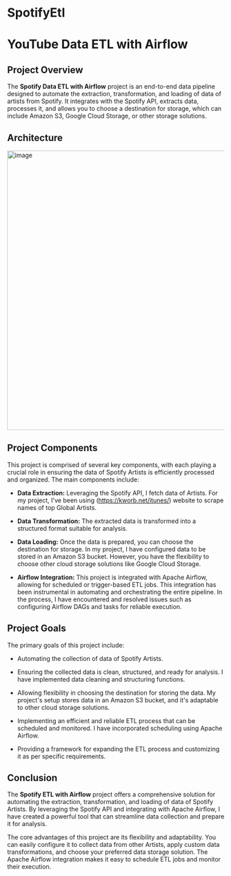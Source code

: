 # SpotifyEtl
# YouTube Data ETL with Airflow

## Project Overview

The **Spotify Data ETL with Airflow** project is an end-to-end data pipeline designed to automate the extraction, transformation, and loading of data of artists from Spotify. It integrates with the Spotify API, extracts data, processes it, and allows you to choose a destination for storage, which can include Amazon S3, Google Cloud Storage, or other storage solutions.

## Architecture

<img width="646" alt="image" src="">


## Project Components

This project is comprised of several key components, with each playing a crucial role in ensuring the data of Spotify Artists is efficiently processed and organized. The main components include:

- **Data Extraction:** Leveraging the Spotify API, I fetch data of Artists. For my project, I've been using (https://kworb.net/itunes/) website to scrape names of top Global Artists.

- **Data Transformation:** The extracted data is transformed into a structured format suitable for analysis. 

- **Data Loading:** Once the data is prepared, you can choose the destination for storage. In my project, I have configured data to be stored in an Amazon S3 bucket. However, you have the flexibility to choose other cloud storage solutions like Google Cloud Storage.

- **Airflow Integration:** This project is integrated with Apache Airflow, allowing for scheduled or trigger-based ETL jobs. This integration has been instrumental in automating and orchestrating the entire pipeline. In the process, I have encountered and resolved issues such as configuring Airflow DAGs and tasks for reliable execution.


## Project Goals

The primary goals of this project include:

- Automating the collection of data of Spotify Artists.

- Ensuring the collected data is clean, structured, and ready for analysis. I have implemented data cleaning and structuring functions.

- Allowing flexibility in choosing the destination for storing the data. My project's setup stores data in an Amazon S3 bucket, and it's adaptable to other cloud storage solutions.

- Implementing an efficient and reliable ETL process that can be scheduled and monitored. I have incorporated scheduling using Apache Airflow.

- Providing a framework for expanding the ETL process and customizing it as per specific requirements.


## Conclusion

The **Spotify ETL with Airflow** project offers a comprehensive solution for automating the extraction, transformation, and loading of data of Spotify Artists. By leveraging the Spotify API and integrating with Apache Airflow, I have created a powerful tool that can streamline data collection and prepare it for analysis.

The core advantages of this project are its flexibility and adaptability. You can easily configure it to collect data from other Artists, apply custom data transformations, and choose your preferred data storage solution. The Apache Airflow integration makes it easy to schedule ETL jobs and monitor their execution.





